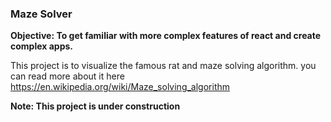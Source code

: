 ### Maze Solver

**Objective: To get familiar with more complex features of react and create complex apps.**

This project is to visualize the famous rat and maze solving algorithm.
you can read more about it here https://en.wikipedia.org/wiki/Maze_solving_algorithm

**Note: This project is under construction**
